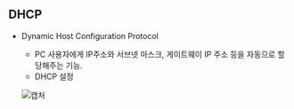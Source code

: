 ## DHCP

* Dynamic Host Configuration Protocol
  * PC 사용자에게 IP주소와 서브넷 마스크, 게이트웨이 IP 주소 등을 자동으로 할당해주는 기능.
  * DHCP 설정
  
  ![캡처](https://user-images.githubusercontent.com/53853730/97645928-98bc7600-1a91-11eb-97cc-ce320d49d60f.PNG)

  
